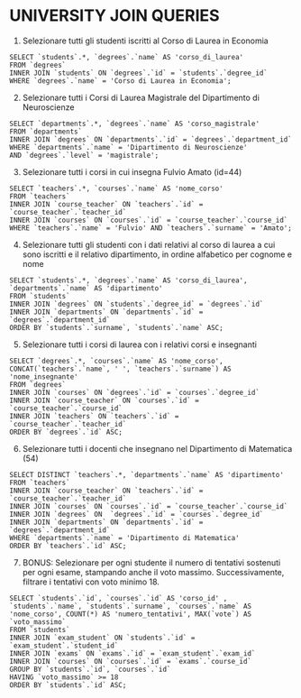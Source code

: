 # UNIVERSITY JOIN QUERIES

1) Selezionare tutti gli studenti iscritti al Corso di Laurea in Economia
  ```MYSQL
  SELECT `students`.*, `degrees`.`name` AS 'corso_di_laurea'
  FROM `degrees`
  INNER JOIN `students` ON `degrees`.`id` = `students`.`degree_id`
  WHERE `degrees`.`name` = 'Corso di Laurea in Economia';
  ```

2) Selezionare tutti i Corsi di Laurea Magistrale del Dipartimento di
Neuroscienze
  ```MYSQL
  SELECT `departments`.*, `degrees`.`name` AS 'corso_magistrale' 
  FROM `departments`
  INNER JOIN `degrees` ON `departments`.`id` = `degrees`.`department_id`
  WHERE `departments`.`name` = 'Dipartimento di Neuroscienze' 
  AND `degrees`.`level` = 'magistrale';
  ```

3) Selezionare tutti i corsi in cui insegna Fulvio Amato (id=44)
  ```MYSQL
  SELECT `teachers`.*, `courses`.`name` AS 'nome_corso'
  FROM `teachers`
  INNER JOIN `course_teacher` ON `teachers`.`id` = `course_teacher`.`teacher_id`
  INNER JOIN `courses` ON `courses`.`id` = `course_teacher`.`course_id`
  WHERE `teachers`.`name` = 'Fulvio' AND `teachers`.`surname` = 'Amato';
  ```

4) Selezionare tutti gli studenti con i dati relativi al corso di laurea a cui
sono iscritti e il relativo dipartimento, in ordine alfabetico per cognome e
nome
  ```MYSQL
  SELECT `students`.*, `degrees`.`name` AS 'corso_di_laurea', `departments`.`name` AS 'dipartimento' 
  FROM `students`
  INNER JOIN `degrees` ON `students`.`degree_id` = `degrees`.`id`
  INNER JOIN `departments` ON `departments`.`id` = `degrees`.`department_id`
  ORDER BY `students`.`surname`, `students`.`name` ASC;
  ```

5) Selezionare tutti i corsi di laurea con i relativi corsi e insegnanti
  ```MYSQL
  SELECT `degrees`.*, `courses`.`name` AS 'nome_corso', CONCAT(`teachers`.`name`, ' ', `teachers`.`surname`) AS 'nome_insegnante' 
  FROM `degrees`
  INNER JOIN `courses` ON `degrees`.`id` = `courses`.`degree_id`
  INNER JOIN `course_teacher` ON `courses`.`id` = `course_teacher`.`course_id`
  INNER JOIN `teachers` ON `teachers`.`id` = `course_teacher`.`teacher_id`
  ORDER BY `degrees`.`id` ASC;
  ```

6)  Selezionare tutti i docenti che insegnano nel Dipartimento di
Matematica (54)
  ```MYSQL
  SELECT DISTINCT `teachers`.*, `departments`.`name` AS 'dipartimento'
  FROM `teachers`
  INNER JOIN `course_teacher` ON `teachers`.`id` = `course_teacher`.`teacher_id`
  INNER JOIN `courses` ON `courses`.`id` = `course_teacher`.`course_id`
  INNER JOIN `degrees` ON  `degrees`.`id` = `courses`.`degree_id`
  INNER JOIN `departments` ON `departments`.`id` = `degrees`.`department_id`
  WHERE `departments`.`name` = 'Dipartimento di Matematica'
  ORDER BY `teachers`.`id` ASC;
  ```

7)  BONUS: Selezionare per ogni studente il numero di tentativi sostenuti
per ogni esame, stampando anche il voto massimo. Successivamente,
filtrare i tentativi con voto minimo 18.
  ```MYSQL
  SELECT `students`.`id`, `courses`.`id` AS 'corso_id' , `students`.`name`, `students`.`surname`, `courses`.`name` AS 'nome_corso', COUNT(*) AS 'numero_tentativi', MAX(`vote`) AS `voto_massimo`
  FROM `students`
  INNER JOIN `exam_student` ON `students`.`id` = `exam_student`.`student_id`
  INNER JOIN `exams` ON `exams`.`id` = `exam_student`.`exam_id`
  INNER JOIN `courses` ON `courses`.`id` = `exams`.`course_id`  
  GROUP BY `students`.`id`, `courses`.`id`
  HAVING `voto_massimo` >= 18
  ORDER BY `students`.`id` ASC;
  ```